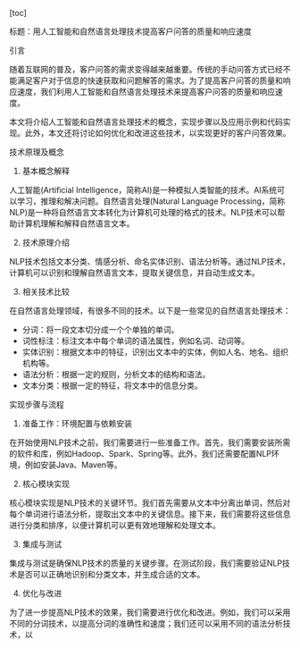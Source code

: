
[toc]                    
                
                
标题：用人工智能和自然语言处理技术提高客户问答的质量和响应速度

引言

随着互联网的普及，客户问答的需求变得越来越重要。传统的手动问答方式已经不能满足客户对于信息的快速获取和问题解答的需求。为了提高客户问答的质量和响应速度，我们利用人工智能和自然语言处理技术来提高客户问答的质量和响应速度。

本文将介绍人工智能和自然语言处理技术的概念，实现步骤以及应用示例和代码实现。此外，本文还将讨论如何优化和改进这些技术，以实现更好的客户问答效果。

技术原理及概念

1. 基本概念解释

人工智能(Artificial Intelligence，简称AI)是一种模拟人类智能的技术。AI系统可以学习，推理和解决问题。自然语言处理(Natural Language Processing，简称NLP)是一种将自然语言文本转化为计算机可处理的格式的技术。NLP技术可以帮助计算机理解和解释自然语言文本。

2. 技术原理介绍

NLP技术包括文本分类、情感分析、命名实体识别、语法分析等。通过NLP技术，计算机可以识别和理解自然语言文本，提取关键信息，并自动生成文本。

3. 相关技术比较

在自然语言处理领域，有很多不同的技术。以下是一些常见的自然语言处理技术：

- 分词：将一段文本切分成一个个单独的单词。
- 词性标注：标注文本中每个单词的语法属性，例如名词、动词等。
- 实体识别：根据文本中的特征，识别出文本中的实体，例如人名、地名、组织机构等。
- 语法分析：根据一定的规则，分析文本的结构和语法。
- 文本分类：根据一定的特征，将文本中的信息分类。

实现步骤与流程

1. 准备工作：环境配置与依赖安装

在开始使用NLP技术之前，我们需要进行一些准备工作。首先，我们需要安装所需的软件和库，例如Hadoop、Spark、Spring等。此外，我们还需要配置NLP环境，例如安装Java、Maven等。

2. 核心模块实现

核心模块实现是NLP技术的关键环节。我们首先需要从文本中分离出单词，然后对每个单词进行语法分析，提取出文本中的关键信息。接下来，我们需要将这些信息进行分类和排序，以便计算机可以更有效地理解和处理文本。

3. 集成与测试

集成与测试是确保NLP技术的质量的关键步骤。在测试阶段，我们需要验证NLP技术是否可以正确地识别和分类文本，并生成合适的文本。

4. 优化与改进

为了进一步提高NLP技术的效果，我们需要进行优化和改进。例如，我们可以采用不同的分词技术，以提高分词的准确性和速度；我们还可以采用不同的语法分析技术，以

